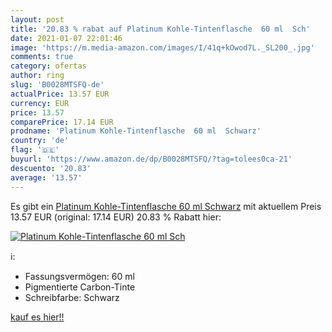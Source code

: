 ```yaml
---
layout: post
title: '20.83 % rabat auf Platinum Kohle-Tintenflasche  60 ml  Sch'
date: 2021-01-07 22:01:46
image: 'https://m.media-amazon.com/images/I/41q+kOwod7L._SL200_.jpg'
comments: true
category: ofertas
author: ring
slug: 'B0028MTSFQ-de'
actualPrice: 13.57 EUR
currency: EUR
price: 13.57
comparePrice: 17.14 EUR
prodname: 'Platinum Kohle-Tintenflasche  60 ml  Schwarz'
country: 'de'
flag: '🇩🇪'
buyurl: 'https://www.amazon.de/dp/B0028MTSFQ/?tag=tolees0ca-21'
descuento: '20.83'
average: '13.57'
---
```


Es gibt ein [Platinum Kohle-Tintenflasche  60 ml  Schwarz](https://www.amazon.de/dp/B0028MTSFQ/?tag=tolees0ca-21) mit aktuellem Preis 13.57 EUR (original: 17.14 EUR) 20.83 % Rabatt hier:

[![Platinum Kohle-Tintenflasche  60 ml  Sch](https://m.media-amazon.com/images/I/41q+kOwod7L._SL200_.jpg)](https://www.amazon.de/dp/B0028MTSFQ/?tag=tolees0ca-21)

ℹ️:

- Fassungsvermögen: 60 ml
- Pigmentierte Carbon-Tinte
- Schreibfarbe: Schwarz

[kauf es hier!!](https://www.amazon.de/dp/B0028MTSFQ/?tag=tolees0ca-21)
